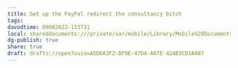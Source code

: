 ```yaml
---
title: Set up the PayPal redirect the consultancy bitch
tags: 
davodtime: 09082022-113731
local: shareddocuments:///private/var/mobile/Library/Mobile%20Documents/iCloud~md~obsidian/Documents/OBSHIDDIAN/drafts/A5D6A3F2-BF0E-47D4-A67E-424B3CD3A487.md
dg-publish: true
share: true
draft: drafts://open?uuid=A5D6A3F2-BF0E-47D4-A67E-424B3CD3A487
---
```

